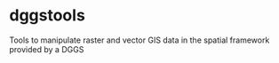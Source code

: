 # dggstools
Tools to manipulate raster and vector GIS data in the spatial framework provided by a DGGS
